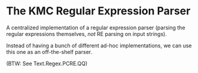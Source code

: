 The KMC Regular Expression Parser
===
A centralized implementation of a regular expression parser (parsing the
regular expressions themselves, *not* RE parsing on input strings).

Instead of having a bunch of different ad-hoc implementations, we can use this one as an off-the-shelf parser.

(BTW: See Text.Regex.PCRE.QQ)
